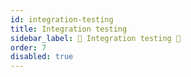 ```yaml
---
id: integration-testing
title: Integration testing
sidebar_label: 🚦 Integration testing 🚧
order: 7
disabled: true
---
```


